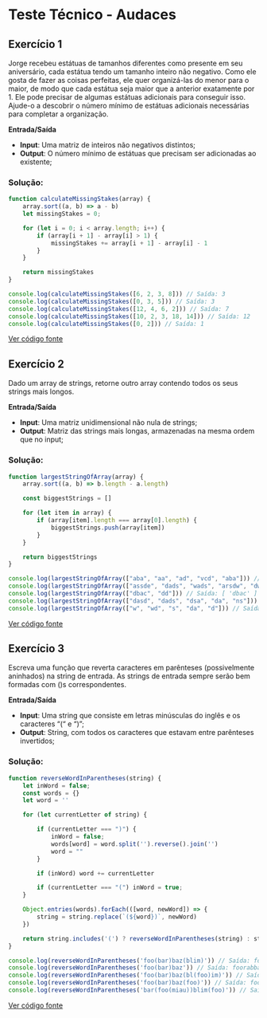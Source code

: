 # Teste Técnico - Audaces

## Exercício 1

Jorge recebeu estátuas de tamanhos diferentes como presente em seu aniversário, cada estátua tendo um tamanho inteiro não negativo. Como ele gosta de fazer as coisas perfeitas, ele quer organizá-las do menor para o maior, de modo que cada estátua seja maior que a anterior exatamente por 1. Ele pode precisar de algumas estátuas adicionais para conseguir isso. Ajude-o a descobrir o número mínimo de estátuas adicionais necessárias para completar a organização.

**Entrada/Saída**

- **Input**: Uma matriz de inteiros não negativos distintos;
- **Output**: O número mínimo de estátuas que precisam ser adicionadas ao existente;

### Solução:

```js
function calculateMissingStakes(array) {
    array.sort((a, b) => a - b)
    let missingStakes = 0;

    for (let i = 0; i < array.length; i++) {
        if (array[i + 1] - array[i] > 1) {
            missingStakes += array[i + 1] - array[i] - 1
        }
    }

    return missingStakes
}

console.log(calculateMissingStakes([6, 2, 3, 8])) // Saída: 3
console.log(calculateMissingStakes([0, 3, 5])) // Saída: 3
console.log(calculateMissingStakes([12, 4, 6, 2])) // Saída: 7
console.log(calculateMissingStakes([10, 2, 3, 18, 14])) // Saída: 12
console.log(calculateMissingStakes([0, 2])) // Saída: 1
```

[Ver código fonte](./solutions/calculateMissingStakes.js)

## Exercício 2

Dado um array de strings, retorne outro array contendo todos os seus strings mais longos. 

**Entrada/Saída**

- **Input**: Uma matriz unidimensional não nula de strings;
- **Output**: Matriz das strings mais longas, armazenadas na mesma ordem que no input;

### Solução:

```js
function largestStringOfArray(array) {
    array.sort((a, b) => b.length - a.length)

    const biggestStrings = []

    for (let item in array) {
        if (array[item].length === array[0].length) {
            biggestStrings.push(array[item])
        }
    }

    return biggestStrings
}

console.log(largestStringOfArray(["aba", "aa", "ad", "vcd", "aba"])) // Saída: [ 'aba', 'vcd', 'aba' ]
console.log(largestStringOfArray(["assde", "dads", "wads", "arsdw", "dws", "dsaw"])) // Saída: [ 'assde', 'arsdw' ]
console.log(largestStringOfArray(["dbac", "dd"])) // Saída: [ 'dbac' ]
console.log(largestStringOfArray(["dasd", "dads", "dsa", "da", "ns"])) // Saída: [ 'dasd', 'dads' ]
console.log(largestStringOfArray(["w", "wd", "s", "da", "d"])) // Saída: [ 'wd', 'da' ]
```

[Ver código fonte](./solutions/largestStringOfArray.js)

## Exercício 3

Escreva uma função que reverta caracteres em parênteses (possivelmente aninhados) na string de entrada. As strings de entrada sempre serão bem formadas com ()s correspondentes.

**Entrada/Saída**

- **Input**: Uma string que consiste em letras minúsculas do inglês e os caracteres “(“ e “)”;
- **Output**: String, com todos os caracteres que estavam entre parênteses invertidos;

### Solução:

```js
function reverseWordInParentheses(string) {
    let inWord = false;
    const words = {}
    let word = ''

    for (let currentLetter of string) {

        if (currentLetter === ")") {
            inWord = false;
            words[word] = word.split('').reverse().join('')
            word = ""
        }

        if (inWord) word += currentLetter

        if (currentLetter === "(") inWord = true;
    }

    Object.entries(words).forEach(([word, newWord]) => {
        string = string.replace(`(${word})`, newWord)
    })

    return string.includes('(') ? reverseWordInParentheses(string) : string
}

console.log(reverseWordInParentheses('foo(bar)baz(blim)')) // Saída: foorabbazmilb
console.log(reverseWordInParentheses('foo(bar)baz')) // Saída: foorabbaz
console.log(reverseWordInParentheses('foo(bar)baz(bl(foo)im)')) // Saída: foorabbazoofmibl
console.log(reverseWordInParentheses('foo(bar)baz(foo)')) // Saída: foorabbazoof
console.log(reverseWordInParentheses('bar(foo(miau))blim(foo)')) // Saída: baruaimfooblimoof
```

[Ver código fonte](./solutions/reverseWordInParentheses.js)